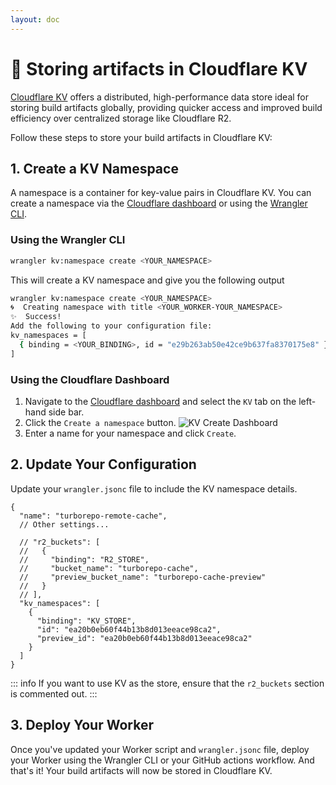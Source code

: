 ```yaml
---
layout: doc
---
```


# 🔑 Storing artifacts in Cloudflare KV

[Cloudflare KV](https://developers.cloudflare.com/kv/) offers a distributed, high-performance data store ideal for storing build artifacts globally, providing quicker access and improved build efficiency over centralized storage like Cloudflare R2.

Follow these steps to store your build artifacts in Cloudflare KV:

## 1. Create a KV Namespace

A namespace is a container for key-value pairs in Cloudflare KV. You can create a namespace via the [Cloudflare dashboard](https://dash.cloudflare.com/) or using the [Wrangler CLI](https://developers.cloudflare.com/workers/cli-wrangler/commands/#kvnamespace).

### Using the Wrangler CLI

```sh
wrangler kv:namespace create <YOUR_NAMESPACE>
```

This will create a KV namespace and give you the following output

```sh
wrangler kv:namespace create <YOUR_NAMESPACE>
🌀  Creating namespace with title <YOUR_WORKER-YOUR_NAMESPACE>
✨  Success!
Add the following to your configuration file:
kv_namespaces = [
  { binding = <YOUR_BINDING>, id = "e29b263ab50e42ce9b637fa8370175e8" }
]
```

### Using the Cloudflare Dashboard

1. Navigate to the [Cloudflare dashboard](https://dash.cloudflare.com/) and select the `KV` tab on the left-hand side bar.
2. Click the `Create a namespace` button.
   ![KV Create Dashboard](https://public-assets.turborepo-remote-cache.dev/cdn-cgi/image/width=960,quality=80,format=auto/images/kv-create-dashboard.jpg)
3. Enter a name for your namespace and click `Create`.

## 2. Update Your Configuration

Update your `wrangler.jsonc` file to include the KV namespace details.

```jsonc{12-17}
{
  "name": "turborepo-remote-cache",
  // Other settings...

  // "r2_buckets": [
  //   {
  //     "binding": "R2_STORE",
  //     "bucket_name": "turborepo-cache",
  //     "preview_bucket_name": "turborepo-cache-preview"
  //   }
  // ],
  "kv_namespaces": [
    {
      "binding": "KV_STORE",
      "id": "ea20b0eb60f44b13b8d013eeace98ca2",
      "preview_id": "ea20b0eb60f44b13b8d013eeace98ca2"
    }
  ]
}
```

::: info
If you want to use KV as the store, ensure that the `r2_buckets` section is commented out.
:::

## 3. Deploy Your Worker

Once you've updated your Worker script and `wrangler.jsonc` file, deploy your Worker using the Wrangler CLI or your GitHub actions workflow.
And that's it! Your build artifacts will now be stored in Cloudflare KV.
